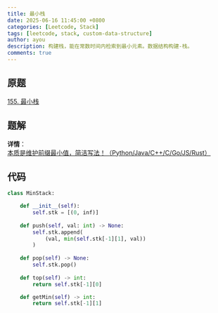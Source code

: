 ```yaml
---
title: 最小栈
date: 2025-06-16 11:45:00 +0800
categories: [Leetcode, Stack]
tags: [leetcode, stack, custom-data-structure]
author: ayou
description: 构建栈，能在常数时间内检索到最小元素。数据结构构建-栈。
comments: true
---
```


## 原题
[155. 最小栈](https://leetcode.cn/problems/min-stack/description/)

## 题解
**详情**：[本质是维护前缀最小值，简洁写法！（Python/Java/C++/C/Go/JS/Rust）](https://leetcode.cn/problems/min-stack/solutions/2974438/ben-zhi-shi-wei-hu-qian-zhui-zui-xiao-zh-x0g8)

## 代码
```python
class MinStack:

    def __init__(self):
        self.stk = [(0, inf)]
        
    def push(self, val: int) -> None:
        self.stk.append(
            (val, min(self.stk[-1][1], val))
        )
        
    def pop(self) -> None:
        self.stk.pop()
        
    def top(self) -> int:
        return self.stk[-1][0]

    def getMin(self) -> int:
        return self.stk[-1][1]
```
